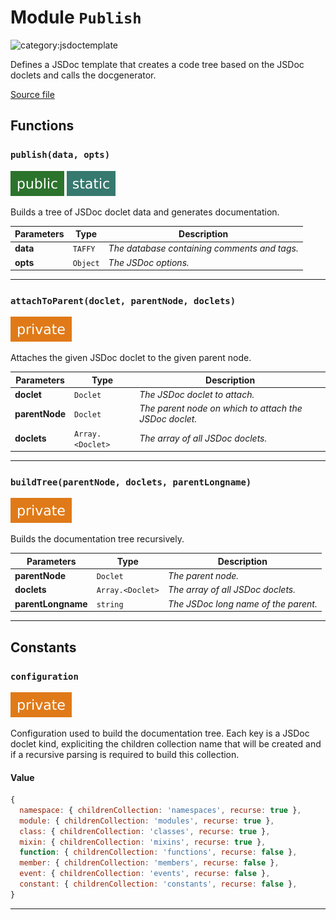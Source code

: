 # Module `Publish`

![category:jsdoctemplate](https://img.shields.io/badge/category-jsdoctemplate-00A800.svg?style=flat-square)

Defines a JSDoc template that creates a code tree based on the JSDoc doclets
and calls the docgenerator.

[Source file](..\templates\markdown\publish.js)

## Functions

### `publish(data, opts)`

![modifier: public](images/badges/modifier-public.svg) ![modifier: static](images/badges/modifier-static.svg)

Builds a tree of JSDoc doclet data and generates documentation.

Parameters | Type | Description
--- | --- | ---
__data__ | `TAFFY` | *The database containing comments and tags.*
__opts__ | `Object` | *The JSDoc options.*

---

### `attachToParent(doclet, parentNode, doclets)`

![modifier: private](images/badges/modifier-private.svg)

Attaches the given JSDoc doclet to the given parent node.

Parameters | Type | Description
--- | --- | ---
__doclet__ | `Doclet` | *The JSDoc doclet to attach.*
__parentNode__ | `Doclet` | *The parent node on which to attach the JSDoc doclet.*
__doclets__ | `Array.<Doclet>` | *The array of all JSDoc doclets.*

---

### `buildTree(parentNode, doclets, parentLongname)`

![modifier: private](images/badges/modifier-private.svg)

Builds the documentation tree recursively.

Parameters | Type | Description
--- | --- | ---
__parentNode__ | `Doclet` | *The parent node.*
__doclets__ | `Array.<Doclet>` | *The array of all JSDoc doclets.*
__parentLongname__ | `string` | *The JSDoc long name of the parent.*

---

## Constants

### `configuration`

![modifier: private](images/badges/modifier-private.svg)

Configuration used to build the documentation tree.
Each key is a JSDoc doclet kind, expliciting the children collection name that will be created
and if a recursive parsing is required to build this collection.

#### Value

```javascript
{
  namespace: { childrenCollection: 'namespaces', recurse: true },
  module: { childrenCollection: 'modules', recurse: true },
  class: { childrenCollection: 'classes', recurse: true },
  mixin: { childrenCollection: 'mixins', recurse: true },
  function: { childrenCollection: 'functions', recurse: false },
  member: { childrenCollection: 'members', recurse: false },
  event: { childrenCollection: 'events', recurse: false },
  constant: { childrenCollection: 'constants', recurse: false },
}
```

---
